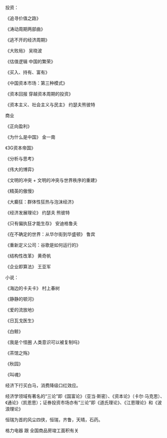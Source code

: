 投资：

《追寻价值之路》

《涛动周期两部曲》

《逃不开的经济周期》

《大败局》     吴晓波

《估值逻辑 中国的繁荣》

《买入、持有、富有》

《中国资本市场：第三种模式》

《资本回报  穿越资本周期的投资》

《资本主义、社会主义与民主》 约瑟夫熊彼特



商业

《正向盈利》

《为什么是中国》  金一南

《3G资本帝国》

《分析与思考》

《伟大的博弈》

《文明的冲突 + 文明的冲突与世界秩序的重建》

《精英的傲慢》

《大癫狂：群体性狂热与泡沫经济》

《经济发展理论》 约瑟夫 熊彼特

《只有偏执狂才能生存》 安迪格鲁夫

《在不确定的世界：从华尔街到华盛顿》 鲁宾

《重新定义公司：谷歌是如何运行的》

《结构性改革》 黄奇帆

《企业即算法》 王亚军



小说：

《海边的卡夫卡》  村上春树

《静静的顿河》

《爱的流放地》

《日瓦戈医生》

《白鲸》

《我是个怪圈 人类意识可以被复制吗》

《茶馆之殇》

《秋园》

《叫魂》



经济下行买白马，消费降级口红效应。



经济学领域有著名的“三论”即《国富论》（亚当·斯密）、《资本论》（卡尔·马克思）、《通论》（凯恩思）；证券投资市场亦有“三论”即《道氏理论》、《江恩理论》和《波浪理论》





恒瑞为首的风尘四侠，恒瑞，齐鲁，天晴，石药。

格力电器  跟 全国商品房竣工面积有关